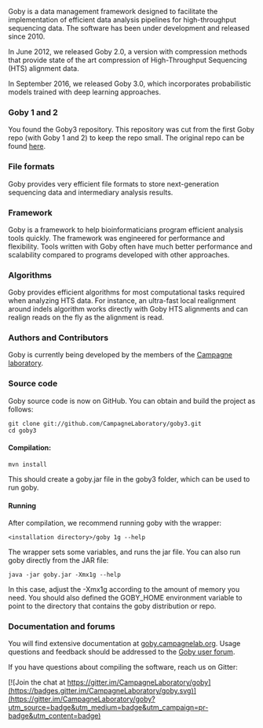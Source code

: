 Goby is a data management framework designed to facilitate the implementation of efficient data analysis pipelines for high-throughput sequencing data.
The software has been under development and released since 2010.

In June 2012, we released Goby 2.0, a version with compression methods that provide state of the art compression of High-Throughput Sequencing (HTS) alignment data.

In September 2016, we released Goby 3.0, which incorporates probabilistic models trained with deep learning approaches.

### Goby 1 and 2
You found the Goby3 repository. This repository was cut from the first
Goby repo (with Goby 1 and 2) to keep the repo small.
The original repo can be found [here](github.com/CampagneLaboratory/goby).

### File formats
Goby provides very efficient file formats to store next-generation sequencing data and intermediary analysis results.
### Framework
Goby is a framework to help bioinformaticians program efficient analysis tools quickly. The framework was engineered for performance and flexibility. Tools written with Goby often have much better performance and scalability compared to programs developed with other approaches.
### Algorithms
Goby provides efficient algorithms for most computational tasks required when analyzing HTS data. For instance, an ultra-fast local realignment around indels algorithm works directly with Goby HTS alignments and can realign reads on the fly as the alignment is read.
### Authors and Contributors
Goby is currently being developed by the members of the [Campagne laboratory](http://campagnelab.org).
### Source code
Goby source code is now on GitHub.  You can obtain and build the project as follows:
   ```
   git clone git://github.com/CampagneLaboratory/goby3.git
   cd goby3
   ```
#### Compilation:
   ```
   mvn install
   ```
   This should create a goby.jar file in the goby3 folder, which can be used to run goby.
#### Running
   After compilation, we recommend running goby with the wrapper:
   ```
   <installation directory>/goby 1g --help
   ```
The wrapper sets some variables, and runs the jar file. You can also run goby directly from the JAR file:
   ```
   java -jar goby.jar -Xmx1g --help
   ```
In this case, adjust the -Xmx1g according to the amount of memory you need. You should also defined the GOBY_HOME environment variable to point to the directory that contains the goby distribution or repo.
### Documentation and forums
You will find extensive documentation at [goby.campagnelab.org](http://goby.campagnelab.org).
Usage questions and feedback should be addressed to the [Goby user forum](https://groups.google.com/forum/?fromgroups#!forum/goby-framework).

If you have questions about compiling the software, reach us on Gitter:

[![Join the chat at https://gitter.im/CampagneLaboratory/goby](https://badges.gitter.im/CampagneLaboratory/goby.svg)](https://gitter.im/CampagneLaboratory/goby?utm_source=badge&utm_medium=badge&utm_campaign=pr-badge&utm_content=badge)

